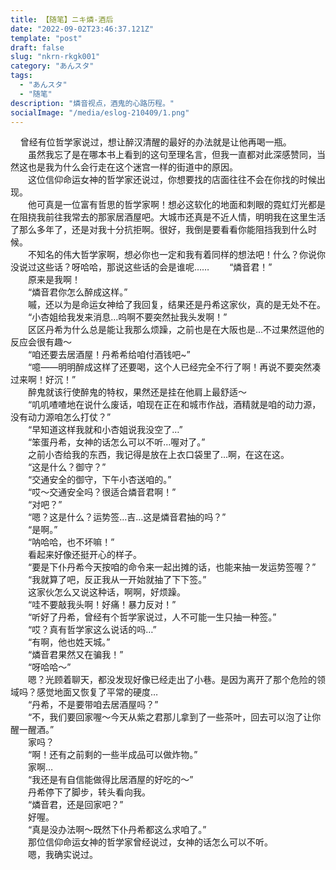 ```yaml
---
title: 【随笔】ニキ燐-酒后
date: "2022-09-02T23:46:37.121Z"
template: "post"
draft: false
slug: "nkrn-rkgk001"
category: "あんスタ"
tags:
  - "あんスタ"
  - "随笔"
description: "燐音视点，酒鬼的心路历程。"
socialImage: "/media/eslog-210409/1.png"
---  
```

&#160;​​&#160;​​&#160;​​&#160;​​曾经有位哲学家说过，想让醉汉清醒的最好的办法就是让他再喝一瓶。  
　　虽然我忘了是在哪本书上看到的这句至理名言，但我一直都对此深感赞同，当然这也是我为什么会行走在这个迷宫一样的街道中的原因。  
　　这位信仰命运女神的哲学家还说过，你想要找的店面往往不会在你找的时候出现。  
　　他可真是一位富有哲思的哲学家啊！想必这软化的地面和刺眼的霓虹灯光都是在阻挠我前往我常去的那家居酒屋吧。大城市还真是不近人情，明明我在这里生活了那么多年了，还是对我十分抗拒啊。很好，我倒是要看看你能阻挡我到什么时候。  
　　不知名的伟大哲学家啊，想必你也一定和我有着同样的想法吧！什么？你说你没说过这些话？呀哈哈，那说这些话的会是谁呢……
　　“燐音君！”  
　　原来是我啊！  
　　“燐音君你怎么醉成这样。”   
　　嘁，还以为是命运女神给了我回复，结果还是丹希这家伙，真的是无处不在。  
　　“小杏姐给我发来消息…呜啊不要突然扯我头发啊！”  
　　区区丹希为什么总是能让我那么烦躁，之前也是在大阪也是…不过果然逗他的反应会很有趣～  
　　“咱还要去居酒屋！丹希希给咱付酒钱吧~”  
　　“噫——明明醉成这样了还要喝，这个人已经完全不行了啊！再说不要突然凑过来啊！好沉！”  
　　醉鬼就该行使醉鬼的特权，果然还是挂在他肩上最舒适～  
　　“叽叽喳喳地在说什么废话，咱现在正在和城市作战，酒精就是咱的动力源，没有动力源咱怎么打仗？”  
　　“早知道这样我就和小杏姐说我没空了…”  
　　“笨蛋丹希，女神的话怎么可以不听…喔对了。”  
　　之前小杏给我的东西，我记得是放在上衣口袋里了…啊，在这在这。  
　　“这是什么？御守？”  
　　“交通安全的御守，下午小杏送咱的。”  
　　“哎～交通安全吗？很适合燐音君啊！”  
　　“对吧？”  
　　“嗯？这是什么？运势签…吉…这是燐音君抽的吗？”  
　　“是啊。”  
　　“呐哈哈，也不坏嘛！”  
　　看起来好像还挺开心的样子。  
　　“要是下仆丹希今天按咱的命令来一起出摊的话，也能来抽一发运势签喔？”  
　　“我就算了吧，反正我从一开始就抽了下下签。”  
　　这家伙怎么又说这种话，啊啊，好烦躁。  
　　“哇不要敲我头啊！好痛！暴力反对！”  
　　“听好了丹希，曾经有个哲学家说过，人不可能一生只抽一种签。”  
　　“哎？真有哲学家这么说话的吗…”  
　　“有啊，他也姓天城。”  
　　“燐音君果然又在骗我！”  
　　“呀哈哈～”  
　　嗯？光顾着聊天，都没发现好像已经走出了小巷。是因为离开了那个危险的领域吗？感觉地面又恢复了平常的硬度…  
　　“丹希，不是要带咱去居酒屋吗？”  
　　“不，我们要回家喔～今天从紫之君那儿拿到了一些茶叶，回去可以泡了让你醒一醒酒。”  
　　家吗？  
　　“啊！还有之前剩的一些半成品可以做炸物。”  
　　家啊…  
　　“我还是有自信能做得比居酒屋的好吃的～”  
　　丹希停下了脚步，转头看向我。  
　　“燐音君，还是回家吧？”  
　　好喔。  
　　“真是没办法啊～既然下仆丹希都这么求咱了。”  
　　那位信仰命运女神的哲学家曾经说过，女神的话怎么可以不听。  
　　嗯，我确实说过。  
